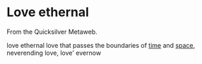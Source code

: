 
# Love ethernal

From the Quicksilver Metaweb.

 love ethernal 
love that passes the boundaries of [time](/time) and [space](/space), neverending love, love' evernow
